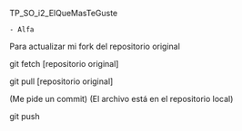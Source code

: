 TP_SO_i2_ElQueMasTeGuste

    - Alfa
Para actualizar mi fork del repositorio original

git fetch [repositorio original]

git pull [repositorio original]

(Me pide un commit)
(El archivo está en el repositorio local)

git push
